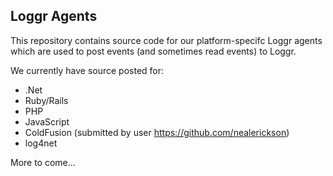## Loggr Agents

This repository contains source code for our platform-specifc Loggr agents which are used to post events (and sometimes read events) to Loggr.

We currently have source posted for: 
	
* .Net
* Ruby/Rails
* PHP
* JavaScript
* ColdFusion (submitted by user https://github.com/nealerickson)
* log4net

More to come...


